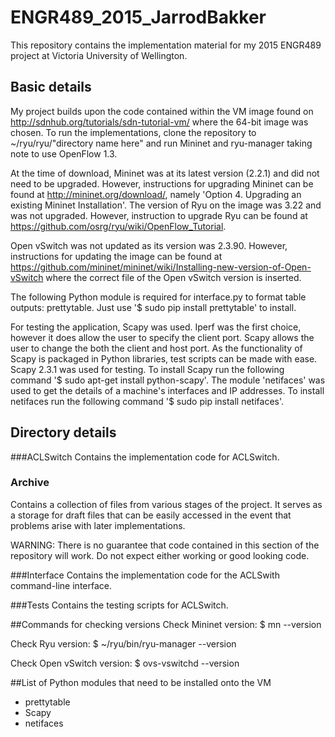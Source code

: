 # ENGR489_2015_JarrodBakker
This repository contains the implementation material for my 2015 ENGR489 project at Victoria University of Wellington.

## Basic details
My project builds upon the code contained within the VM image found on http://sdnhub.org/tutorials/sdn-tutorial-vm/ where the 64-bit image was chosen. To run the implementations, clone the repository to ~/ryu/ryu/"directory name here" and run Mininet and ryu-manager taking note to use OpenFlow 1.3.

At the time of download, Mininet was at its latest version (2.2.1) and did not need to be upgraded. However, instructions for upgrading Mininet can be found at http://mininet.org/download/, namely 'Option 4. Upgrading an existing Mininet Installation'. The version of Ryu on the image was 3.22 and was not upgraded. However, instruction to upgrade Ryu can be found at https://github.com/osrg/ryu/wiki/OpenFlow_Tutorial.

Open vSwitch was not updated as its version was 2.3.90. However, instructions for updating the image can be found at https://github.com/mininet/mininet/wiki/Installing-new-version-of-Open-vSwitch where the correct file of the Open vSwitch version is inserted.

The following Python module is required for interface.py to format table outputs: prettytable. Just use '$ sudo pip install prettytable' to install.

For testing the application, Scapy was used. Iperf was the first choice, however it does allow the user to specify the client port. Scapy allows the user to change the both the client and host port. As the functionality of Scapy is packaged in Python libraries, test scripts can be made with ease. Scapy 2.3.1 was used for testing. To install Scapy run the following command '$ sudo apt-get install python-scapy'. The module 'netifaces' was used to get the details of a machine's interfaces and IP addresses. To install netifaces run the following command '$ sudo pip install netifaces'.

## Directory details
###ACLSwitch
Contains the implementation code for ACLSwitch.

### Archive
Contains a collection of files from various stages of the project. It serves as a storage for draft files that can be easily accessed in the event that problems arise with later implementations.
 
WARNING: There is no guarantee that code contained in this section of the repository will work. Do not expect either working or good looking code.

###Interface
Contains the implementation code for the ACLSwith command-line interface.

###Tests
Contains the testing scripts for ACLSwitch.

##Commands for checking versions
Check Mininet version:
    $ mn --version

Check Ryu version:
    $ ~/ryu/bin/ryu-manager --version

Check Open vSwitch version:
    $ ovs-vswitchd --version

##List of Python modules that need to be installed onto the VM
- prettytable
- Scapy
- netifaces
